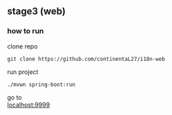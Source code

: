 ## stage3 (web)

### how to run

clone repo
```
git clone https://github.com/continentaL27/i18n-web
```

run project
```
./mvwn spring-boot:run
```
go to  
[localhost:9999](localhost:9999/)
